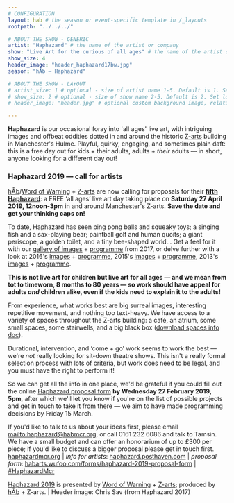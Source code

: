 ```yaml
---
# CONFIGURATION
layout: hab # the season or event-specific template in /_layouts
rootpath: "../../../"

# ABOUT THE SHOW - GENERIC
artist: "Haphazard" # the name of the artist or company
show: "Live Art for the curious of all ages" # the name of the artist or company
show_size: 4
header_image: "header_haphazard17bw.jpg"   
season: "hÅb — Haphazard" 

# ABOUT THE SHOW - LAYOUT
# artist_size: 1 # optional - size of artist name 1-5. Default is 1. Set longer names to lower values
# show_size: 2 # optional - size of show name 2-5. Default is 2. Set longer names to lower values
# header_image: "header.jpg" # optional custom background image, relative to current page

---         
```

**Haphazard** is our occasional foray into 'all ages' live art, with intriguing images and offbeat oddities dotted in and around the historic <a href="http://www.z-arts.org" target="_blank">Z-arts</a> building in Manchester's Hulme. Playful, quirky, engaging, and sometimes plain daft: this is a free day out for kids + their adults, adults + *their* adults — in short, anyone looking for a different day out!         
       
### Haphazard 2019 — call for artists         
[hÅb](/hab)/[Word of Warning](/) + <a href="http://www.z-arts.org" target="_blank">Z-arts</a> are now calling for proposals for their **[fifth Haphazard](/current/2019-haphazard)**: a FREE ‘all ages’ live art day taking place on **Saturday 27 April 2019, 12noon-3pm** in and around Manchester's Z-arts. **Save the date and get your thinking caps on!**         
         
To date, Haphazard has seen ping pong balls and squeaky toys; a singing fish and a sax-playing bear; paintball golf and human quoits; a giant periscope, a golden toilet, and a tiny bee-shaped world… Get a feel for it with our [gallery of images](/galleries/2018-emergency) + [programme](/archive/2017-haphazard) from 2017, or delve further with a look at 2016's [images](/galleries/2016-haphazard) + [programme](/archive/2016-haphazard), 2015's [images](/galleries/2015-haphazard) + [programme](/archive/2015-haphazard), 2013's [images](/galleries//2013-haphazard) + [programme](/archive/2013-spring/haphazard).         
        
**This is not live art for children but live art for all ages — and we mean from tot to timeworn, 8 months to 80 years — so work should have appeal for adults *and* children alike, even if the kids need to explain it to the adults!**        
            
From experience, what works best are big surreal images, interesting repetitive movement, and nothing too text-heavy. We have access to a variety of spaces throughout the Z-arts building: a café, an atrium, some small spaces, some stairwells, and a big black box (<a href="http://phaven-prod.s3.amazonaws.com/files/document_part/asset/2181982/T45imCOf7WX63-2Zcn9tTOY0L4E/Haphazard19_spaces.docx" target="_blank">download spaces info doc</a>).        
        
Durational, intervention, and ‘come + go’ work seems to work the best — we're *not* really looking for sit-down theatre shows. This isn't a really formal selection process with lots of criteria, but work does need to be legal, and you must have the right to perform it!        
         
So we can get all the info in one place, we'd be grateful if you could fill out the online <a href="http://habarts.wufoo.com/forms/haphazard-2019-proposal-form" target="_blank">Haphazard proposal form</a> **by Wednesday 27 February 2019, 5pm**, after which we'll let you know if you're on the list of possible projects and get in touch to take it from there — we aim to have made programming decisions by Friday 15 March.        
        
If you'd like to talk to us about your ideas first, please email <mailto:haphazard@habmcr.org>, or call 0161 232 6086 and talk to Tamsin. We have a small budget and can offer an honorarium of up to £300 per piece; if you'd like to discuss a bigger proposal please get in touch first.         
<a href="http://haphazardmcr.org" target="_blank">haphazardmcr.org</a> | *info for artists*: <a href="http://haphazard.posthaven.com" target="_blank">haphazard.posthaven.com</a> | *proposal form*: <a href="http://habarts.wufoo.com/forms/haphazard-2019-proposal-form" target="_blank">habarts.wufoo.com/forms/haphazard-2019-proposal-form</a> | <a href="http://twitter.com/hashtag/Haphazard" target="_blank">#HaphazardMcr</a>           
        
[Haphazard 2019](/current/2019-haphazard) is presented by [Word of Warning](/) + <a href="http://www.z-arts.org" target="_blank">Z-arts</a>; produced by [hÅb](/hab) + Z-arts. | Header image: Chris Sav (from Haphazard 2017)
